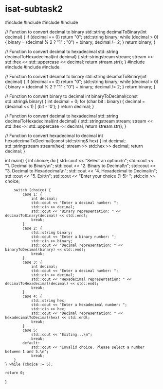 # isat-subtask2
#include <iostream>
#include <string>
#include <sstream>
#include <iomanip>

// Function to convert decimal to binary
std::string decimalToBinary(int decimal) {
    if (decimal == 0) return "0";
    std::string binary;
    while (decimal > 0) {
        binary = (decimal % 2 ? "1" : "0") + binary;
        decimal /= 2;
    }
    return binary;
}

// Function to convert decimal to hexadecimal
std::string decimalToHexadecimal(int decimal) {
    std::stringstream stream;
    stream << std::hex << std::uppercase << decimal;
    return stream.str();
}
#include <iostream>
#include <string>
#include <sstream>
#include <iomanip>

// Function to convert decimal to binary
std::string decimalToBinary(int decimal) {
    if (decimal == 0) return "0";
    std::string binary;
    while (decimal > 0) {
        binary = (decimal % 2 ? "1" : "0") + binary;
        decimal /= 2;
    }
    return binary;
}

// Function to convert binary to decimal
int binaryToDecimal(const std::string& binary) {
    int decimal = 0;
    for (char bit : binary) {
        decimal = (decimal << 1) | (bit - '0');
    }
    return decimal;
}

// Function to convert decimal to hexadecimal
std::string decimalToHexadecimal(int decimal) {
    std::stringstream stream;
    stream << std::hex << std::uppercase << decimal;
    return stream.str();
}

// Function to convert hexadecimal to decimal
int hexadecimalToDecimal(const std::string& hex) {
    int decimal;
    std::stringstream stream(hex);
    stream >> std::hex >> decimal;
    return decimal;
}

int main() {
    int choice;
    do {
        std::cout << "Select an option:\n";
        std::cout << "1. Decimal to Binary\n";
        std::cout << "2. Binary to Decimal\n";
        std::cout << "3. Decimal to Hexadecimal\n";
        std::cout << "4. Hexadecimal to Decimal\n";
        std::cout << "5. Exit\n";
        std::cout << "Enter your choice (1-5): ";
        std::cin >> choice;

        switch (choice) {
            case 1: {
                int decimal;
                std::cout << "Enter a decimal number: ";
                std::cin >> decimal;
                std::cout << "Binary representation: " << decimalToBinary(decimal) << std::endl;
                break;
            }
            case 2: {
                std::string binary;
                std::cout << "Enter a binary number: ";
                std::cin >> binary;
                std::cout << "Decimal representation: " << binaryToDecimal(binary) << std::endl;
                break;
            }
            case 3: {
                int decimal;
                std::cout << "Enter a decimal number: ";
                std::cin >> decimal;
                std::cout << "Hexadecimal representation: " << decimalToHexadecimal(decimal) << std::endl;
                break;
            }
            case 4: {
                std::string hex;
                std::cout << "Enter a hexadecimal number: ";
                std::cin >> hex;
                std::cout << "Decimal representation: " << hexadecimalToDecimal(hex) << std::endl;
                break;
            }
            case 5:
                std::cout << "Exiting...\n";
                break;
            default:
                std::cout << "Invalid choice. Please select a number between 1 and 5.\n";
                break;
        }
    } while (choice != 5);

    return 0;
} 
 


